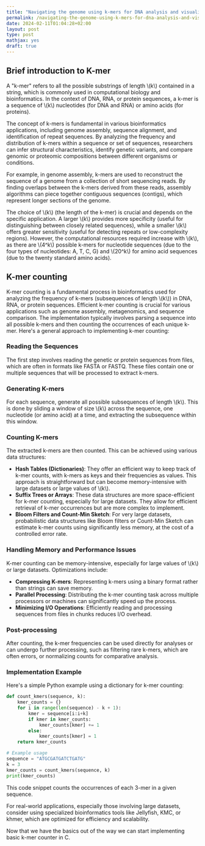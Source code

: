 ```yaml
---
title: "Navigating the genome using k-mers for DNA analysis and visualization"
permalink: /navigating-the-genome-using-k-mers-for-dna-analysis-and-visualization.html
date: 2024-02-11T01:04:28+02:00
layout: post
type: post
mathjax: yes
draft: true
---
```


## Brief introduction to K-mer

A "k-mer" refers to all the possible substrings of length \\(k\\) contained in a
string, which is commonly used in computational biology and bioinformatics. In
the context of DNA, RNA, or protein sequences, a k-mer is a sequence of \\(k\\)
nucleotides (for DNA and RNA) or amino acids (for proteins).

The concept of k-mers is fundamental in various bioinformatics applications,
including genome assembly, sequence alignment, and identification of repeat
sequences. By analyzing the frequency and distribution of k-mers within a
sequence or set of sequences, researchers can infer structural characteristics,
identify genetic variants, and compare genomic or proteomic compositions between
different organisms or conditions.

For example, in genome assembly, k-mers are used to reconstruct the sequence of
a genome from a collection of short sequencing reads. By finding overlaps
between the k-mers derived from these reads, assembly algorithms can piece
together contiguous sequences (contigs), which represent longer sections of the
genome.

The choice of \\(k\\) (the length of the k-mer) is crucial and depends on the
specific application. A larger \\(k\\) provides more specificity (useful for
distinguishing between closely related sequences), while a smaller \\(k\\)
offers greater sensitivity (useful for detecting repeats or low-complexity
regions). However, the computational resources required increase with \\(k\\),
as there are \\(4^k\\) possible k-mers for nucleotide sequences (due to the four
types of nucleotides: A, T, C, G) and \\(20^k\\) for amino acid sequences (due
to the twenty standard amino acids).

## K-mer counting

K-mer counting is a fundamental process in bioinformatics used for analyzing the
frequency of k-mers (subsequences of length \\(k\\)) in DNA, RNA, or protein
sequences. Efficient k-mer counting is crucial for various applications such as
genome assembly, metagenomics, and sequence comparison. The implementation
typically involves parsing a sequence into all possible k-mers and then counting
the occurrences of each unique k-mer. Here's a general approach to implementing
k-mer counting:

### Reading the Sequences

The first step involves reading the genetic or protein sequences from files,
which are often in formats like FASTA or FASTQ. These files contain one or
multiple sequences that will be processed to extract k-mers.

### Generating K-mers

For each sequence, generate all possible subsequences of length \\(k\\). This is
done by sliding a window of size \\(k\\) across the sequence, one nucleotide (or
amino acid) at a time, and extracting the subsequence within this window.

### Counting K-mers

The extracted k-mers are then counted. This can be achieved using various data
structures:

- **Hash Tables (Dictionaries)**: They offer an efficient way to keep track of
  k-mer counts, with k-mers as keys and their frequencies as values. This
  approach is straightforward but can become memory-intensive with large
  datasets or large values of \\(k\\).
- **Suffix Trees or Arrays**: These data structures are more space-efficient for
  k-mer counting, especially for large datasets. They allow for efficient
  retrieval of k-mer occurrences but are more complex to implement.
- **Bloom Filters and Count-Min Sketch**: For very large datasets, probabilistic
  data structures like Bloom filters or Count-Min Sketch can estimate k-mer
  counts using significantly less memory, at the cost of a controlled error
  rate.

### Handling Memory and Performance Issues

K-mer counting can be memory-intensive, especially for large values of \\(k\\) or
large datasets. Optimizations include:

- **Compressing K-mers**: Representing k-mers using a binary format rather than
  strings can save memory.
- **Parallel Processing**: Distributing the k-mer counting task across multiple
  processors or machines can significantly speed up the process.
- **Minimizing I/O Operations**: Efficiently reading and processing sequences
  from files in chunks reduces I/O overhead.

### Post-processing

After counting, the k-mer frequencies can be used directly for analyses or can
undergo further processing, such as filtering rare k-mers, which are often
errors, or normalizing counts for comparative analysis.

### Implementation Example

Here's a simple Python example using a dictionary for k-mer counting:

```python
def count_kmers(sequence, k):
    kmer_counts = {}
    for i in range(len(sequence) - k + 1):
        kmer = sequence[i:i+k]
        if kmer in kmer_counts:
            kmer_counts[kmer] += 1
        else:
            kmer_counts[kmer] = 1
    return kmer_counts

# Example usage
sequence = "ATGCGATGATCTGATG"
k = 3
kmer_counts = count_kmers(sequence, k)
print(kmer_counts)
```

This code snippet counts the occurrences of each 3-mer in a given sequence.

For real-world applications, especially those involving large datasets, consider
using specialized bioinformatics tools like Jellyfish, KMC, or khmer, which are
optimized for efficiency and scalability.

Now that we have the basics out of the way we can start implementing basic k-mer
counter in C.
